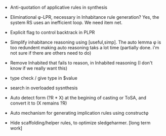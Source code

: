 - Anti-quotation of applicative rules in synthesis
- Eliminational φ-LPR, necessary in Inhabitance rule generation? Yes, the system RS uses an inefficient loop. We need item net.
- Explicit flag to control backtrack in PLPR
- Simplify inhabitance reasoning using [useful,simp]. The auto lemma φ is too redundent making auto reasoning taks a lot time (partially done. i'm not sure if there are others need to do)
- Remove Inhabited that fails to reason, in Inhabited reasoning (I don't know if we really want this)
- type check / give type in $value
- search in overloaded sysnthesis
- Auto detect form (?R * X) at the begining of casting or ToSA, and convert it to (X remains ?R)

- Auto mechanism for generating implication rules using constructφ
- Hide scaffolding/helper rules, to optimize sledgeharmer. [long term work]

